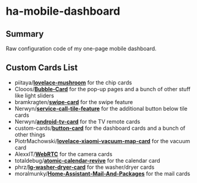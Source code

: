 # ha-mobile-dashboard
## Summary
Raw configuration code of my one-page mobile dashboard.

## Custom Cards List

* piitaya/[**lovelace-mushroom**](https://github.com/piitaya/lovelace-mushroom) for the chip cards
* Clooos/[**Bubble-Card**](https://github.com/Clooos/Bubble-Card) for the pop-up pages and a bunch of other stuff like light sliders
* bramkragten/[**swipe-card**](https://github.com/bramkragten/swipe-card) for the swipe feature
* Nerwyn/[**service-call-tile-feature**](https://github.com/Nerwyn/service-call-tile-feature) for the additional button below tile cards
* Nerwyn/[**android-tv-card**](https://github.com/Nerwyn/android-tv-card) for the TV remote cards
* custom-cards/[**button-card**](https://github.com/custom-cards/button-card) for the dashboard cards and a bunch of other things
* PiotrMachowski/[**lovelace-xiaomi-vacuum-map-card**](https://github.com/PiotrMachowski/lovelace-xiaomi-vacuum-map-card) for the vacuum card
* AlexxIT/[**WebRTC**](https://github.com/AlexxIT/WebRTC) for the camera cards
* totaldebug/[**atomic-calendar-revive**](https://github.com/totaldebug/atomic-calendar-revive) for the calendar card
* phrz/[**lg-washer-dryer-card**](https://github.com/phrz/lg-washer-dryer-card) for the washer/dryer cards
* moralmunky/[**Home-Assistant-Mail-And-Packages**](https://github.com/moralmunky/Home-Assistant-Mail-And-Packages) for the mail cards
